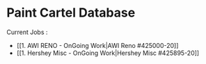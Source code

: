 # Paint Cartel Database

Current Jobs :

*  [[1. AWI RENO - OnGoing Work|AWI Reno #425000-20]]
*  [[1. Hershey Misc - OnGoing Work|Hershey Misc #425895-20]]